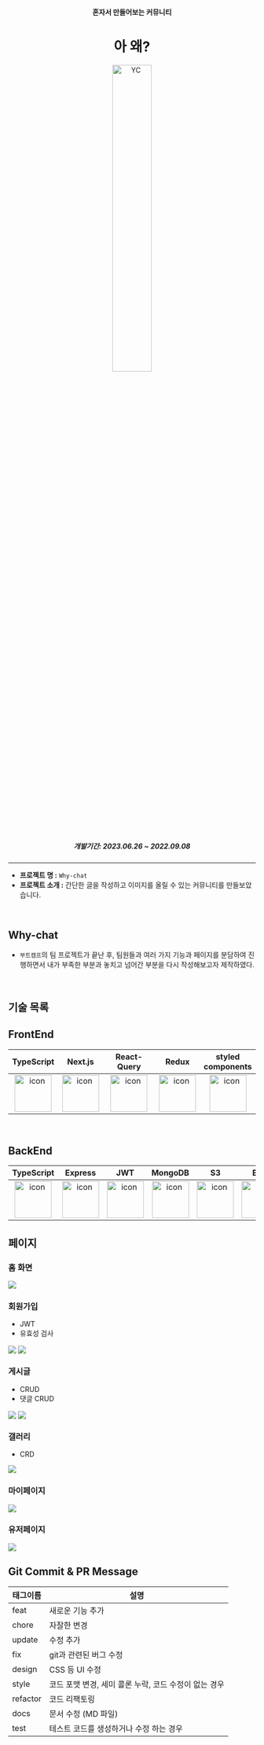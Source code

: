 <h4 align="center">혼자서 만들어보는 커뮤니티</h4>
<h1 align="center">아 왜?</h1>
<div  align="center">
  <img width="40%" src="https://github.com/choigirang/why-community/assets/118104644/4ed922a7-d868-4925-9c75-7e9431c219e8" alt="YC">
</div>

<h5 align="center">개발기간: 2023.06.26 ~ 2022.09.08</h5>

---

- **프로젝트 명 :** `Why-chat`
- **프로젝트 소개 :** 간단한 글을 작성하고 이미지를 올릴 수 있는 커뮤니티를 만들보았습니다.
<!-- - **배포 링크 :** <a href='https://sidequest.co.kr' target='_blank'>Why-Community</a> -->

<br>

## Why-chat

- `부트캠프`의 팀 프로젝트가 끝난 후, 팀원들과 여러 가지 기능과 페이지를 분담하여 진행하면서 내가 부족한 부분과 놓치고 넘어간 부분을 다시 작성해보고자 제작하였다.

<br>

## 기술 목록

## FrontEnd

|                                                                                    TypeScript                                                                                     |                                                                                      Next.js                                                                                      |                                                                                    React-Query                                                                                    |                                                                                     Redux                                                                                     |                                                                                   styled<br>components                                                                                   |
| :-------------------------------------------------------------------------------------------------------------------------------------------------------------------------------: | :-------------------------------------------------------------------------------------------------------------------------------------------------------------------------------: | :-------------------------------------------------------------------------------------------------------------------------------------------------------------------------------: | :---------------------------------------------------------------------------------------------------------------------------------------------------------------------------: | :--------------------------------------------------------------------------------------------------------------------------------------------------------------------------------------: |
| <div style="display: flex; align-items: flex-start; justify-content: center;"><img src="https://cdn.simpleicons.org/typescript/3178C6" alt="icon" width="75" height="75" /></div> | <div style="display: flex; align-items: flex-start; justify-content: center;"><img src="https://cdn.simpleicons.org/nextdotjs/#61DAFB" alt="icon" width="75" height="75" /></div> | <div style="display: flex; align-items: flex-start; justify-content: center;"><img src="https://cdn.simpleicons.org/reactquery/FF4154" alt="icon" width="75" height="75" /></div> | <div style="display: flex; align-items: flex-start; justify-content: center;"><img src="https://cdn.simpleicons.org/redux/#61DAFB" alt="icon" width="75" height="75" /></div> | <div style="display: flex; align-items: flex-start; justify-content: center;"><img src="https://cdn.simpleicons.org/styledcomponents/#61DAFB" alt="icon" width="75" height="75" /></div> |

<br />

## BackEnd

|                                                                                    TypeScript                                                                                     |                                                                                     Express                                                                                     |                                                                                          JWT                                                                                          |                                                                                     MongoDB                                                                                     |                                                                                        S3                                                                                        |                                                                                        EC2                                                                                        |
| :-------------------------------------------------------------------------------------------------------------------------------------------------------------------------------: | :-----------------------------------------------------------------------------------------------------------------------------------------------------------------------------: | :-----------------------------------------------------------------------------------------------------------------------------------------------------------------------------------: | :-----------------------------------------------------------------------------------------------------------------------------------------------------------------------------: | :------------------------------------------------------------------------------------------------------------------------------------------------------------------------------: | :-------------------------------------------------------------------------------------------------------------------------------------------------------------------------------: |
| <div style="display: flex; align-items: flex-start; justify-content: center;"><img src="https://cdn.simpleicons.org/typescript/3178C6" alt="icon" width="75" height="75" /></div> | <div style="display: flex; align-items: flex-start; justify-content: center;"><img src="https://cdn.simpleicons.org/express/#E0234E" alt="icon" width="75" height="75" /></div> | <div style="display: flex; align-items: flex-start; justify-content: center;"><img src="https://cdn.simpleicons.org/jsonwebtokens/#000000" alt="icon" width="75" height="75" /></div> | <div style="display: flex; align-items: flex-start; justify-content: center;"><img src="https://cdn.simpleicons.org/mongodb/#000000" alt="icon" width="75" height="75" /></div> | <div style="display: flex; align-items: flex-start; justify-content: center;"><img src="https://cdn.simpleicons.org/amazons3/#569A31" alt="icon" width="75" height="75" /></div> | <div style="display: flex; align-items: flex-start; justify-content: center;"><img src="https://cdn.simpleicons.org/amazonec2/#FF9900" alt="icon" width="75" height="75" /></div> |

## 페이지

### 홈 화면

<img src="https://github.com/choigirang/why-community/assets/118104644/d028abf6-e5f4-46b0-b0bb-0097488e3b12" align="center">

<br>

### 회원가입

- JWT
- 유효성 검사

<img src="https://github.com/choigirang/why-community/assets/118104644/33e08e43-1ddf-4b32-a657-511ccf2b1f6c" align="center">
<img src="https://github.com/choigirang/why-community/assets/118104644/c06b4991-9f3e-440d-a8cc-5e5f7f9ce472" align="center">

### 게시글

- CRUD
- 댓글 CRUD

<img src="https://github.com/choigirang/why-community/assets/118104644/13a33555-da1e-4751-9589-94b71a065edc" align="center">
<img src="https://github.com/choigirang/why-community/assets/118104644/bce91fbd-90f1-4b71-9470-7f3eee243ca4" align="center">

### 갤러리

- CRD

<img src="https://github.com/choigirang/why-community/assets/118104644/266ce3de-45da-484d-9cb7-88f1e80a5704" align="center">

### 마이페이지

<img src="https://github.com/choigirang/why-community/assets/118104644/019b41fa-a9e4-4122-998c-0928f482cb00" align="center">

### 유저페이지

<img src="https://github.com/choigirang/why-community/assets/118104644/751f66d4-df49-4977-9cca-e4322ac41f27" align="center">

## Git Commit & PR Message

| 태그이름 | 설명                                                  |
| -------- | ----------------------------------------------------- |
| feat     | 새로운 기능 추가                                      |
| chore    | 자잘한 변경                                           |
| update   | 수정 추가                                             |
| fix      | git과 관련된 버그 수정                                |
| design   | CSS 등 UI 수정                                        |
| style    | 코드 포맷 변경, 세미 콜론 누락, 코드 수정이 없는 경우 |
| refactor | 코드 리팩토링                                         |
| docs     | 문서 수정 (MD 파일)                                   |
| test     | 테스트 코드를 생성하거나 수정 하는 경우               |
